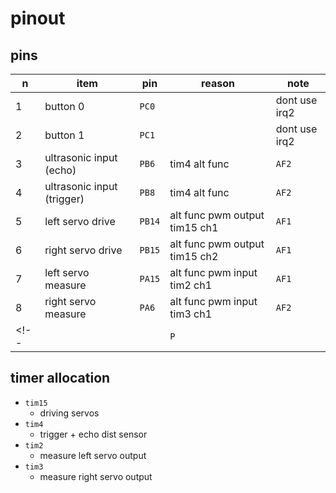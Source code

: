 # pinout

## pins

| n | item | pin | reason | note |
| --- | --- | --- | --- | --- |
| 1 | button 0 | `PC0` |  | dont use irq2 |
| 2 | button 1 | `PC1` |  | dont use irq2 |
| 3 | ultrasonic input (echo) | `PB6` | tim4 alt func | `AF2` |
| 4 | ultrasonic input (trigger) | `PB8` | tim4 alt func | `AF2` |
| 5 | left servo drive | `PB14` | alt func pwm output tim15 ch1 | `AF1` |
| 6 | right servo drive | `PB15` | alt func pwm output tim15 ch2 | `AF1` |
| 7 | left servo measure | `PA15` | alt func pwm input tim2 ch1 | `AF1` |
| 8 | right servo measure | `PA6` | alt func pwm input tim3 ch1 | `AF2` |
<!-- |  |  | `P` |  |  | -->

## timer allocation

- `tim15`
  - driving servos
- `tim4`
  - trigger + echo dist sensor
- `tim2`
  - measure left servo output
- `tim3`
  - measure right servo output

